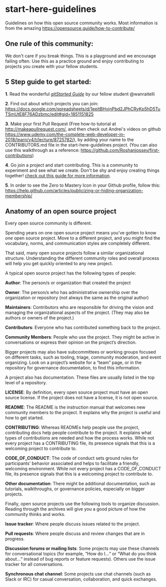 # start-here-guidelines
Guidelines on how this open source community works. Most information is from the amazing https://opensource.guide/how-to-contribute/

## One rule of this community:
We don't care if you break things. This is a playground and we encourage failing often. Use this as a practice ground and enjoy contributing to projects you create with your fellow students.

## 5 Step guide to get started:
**1**. Read the wonderful [*gitStarted Guide*](https://github.com/zero-to-mastery/start-here-guidelines/blob/855a00243db60c71905f6e3afd95ebf2cf7459a0/gitstartedguideoptimized.pdf) by our fellow student @wanraitelli

**2**. Find out about which projects you can join: https://docs.google.com/spreadsheets/d/1eeitBHvjnPbd2JPhCRyKp5hD5TuTSmUtE8F76ADzbmc/edit#gid=1851151825

**3**. Make your first Pull Request (Free how-to tutorial at http://makeapullrequest.com/, and then check out Andrei's videos on github https://www.udemy.com/the-complete-web-developer-in-2018/learn/v4/t/lecture/8725782/), by adding your name to the CONTRIBUTORS.md file in the start-here-guidelines project. (You can also use this walkthrough as a reference: https://github.com/Roshanjossey/first-contributions)

**4**. Go join a project and start contributing. This is a community to experiment and see what we create. Don't be shy and enjoy creating things together! [check out this guide for more information](https://github.com/zero-to-mastery/start-here-guidelines/blob/master/Get%20Started.md).

**5**. In order to see the Zero to Mastery Icon in your Github profile, follow this: https://help.github.com/articles/publicizing-or-hiding-organization-membership/

## Anatomy of an open source project
Every open source community is different.

Spending years on one open source project means you’ve gotten to know _one_ open source project. Move to a different project, and you might find the vocabulary, norms, and communication styles are completely different.

That said, many open source projects follow a similar organizational structure. Understanding the different community roles and overall process will help you get quickly oriented to any new project.

A typical open source project has the following types of people:

**Author**: The person/s or organization that created the project

**Owner**: The person/s who has administrative ownership over the organization or repository (not always the same as the original author)

**Maintainers**: Contributors who are responsible for driving the vision and managing the organizational aspects of the project. (They may also be authors or owners of the project.)

**Contributors**: Everyone who has contributed something back to the project.

**Community Members**: People who use the project. They might be active in conversations or express their opinion on the project’s direction.

Bigger projects may also have subcommittees or working groups focused on different tasks, such as tooling, triage, community moderation, and event organizing. Look on a project’s website for a “team” page, or in the repository for governance documentation, to find this information.

A project also has documentation. These files are usually listed in the top level of a repository.

**LICENSE**: By definition, every open source project must have an open source license. If the project does not have a license, it is not open source.

**README**: The README is the instruction manual that welcomes new community members to the project. It explains why the project is useful and how to get started.

**CONTRIBUTING**: Whereas READMEs help people use the project, contributing docs help people contribute to the project. It explains what types of contributions are needed and how the process works. While not every project has a CONTRIBUTING file, its presence signals that this is a welcoming project to contribute to.

**CODE_OF_CONDUCT**: The code of conduct sets ground rules for participants’ behavior associated and helps to facilitate a friendly, welcoming environment. While not every project has a CODE_OF_CONDUCT file, its presence signals that this is a welcoming project to contribute to.

**Other documentation**: There might be additional documentation, such as tutorials, walkthroughs, or governance policies, especially on bigger projects.

Finally, open source projects use the following tools to organize discussion. Reading through the archives will give you a good picture of how the community thinks and works.

**Issue tracker**: Where people discuss issues related to the project.

**Pull requests**: Where people discuss and review changes that are in progress.

**Discussion forums or mailing lists**: Some projects may use these channels for conversational topics (for example, “How do I…“ or “What do you think about…“ instead of bug reports or feature requests). Others use the issue tracker for all conversations.

**Synchronous chat channel**: Some projects use chat channels (such as Slack or IRC) for casual conversation, collaboration, and quick exchanges.
